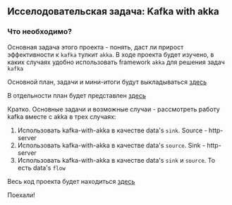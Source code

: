 
## Исселодовательская задача: Kafka with akka 

### Что необходимо?

Основная задача этого проекта - понять, даст ли прирост эффективности к `kafka` тулкит `akka`.
В ходе проекта будет изучено, в каких случаях удобно использовать framework `akka` для решения задач `kafka`

Основной план, задачи и мини-итоги будут выкладываться [здесь](https://docs.google.com/document/d/1qd69gX6A2TS92iku7WMLVMAAUL2VxFbzU7IZF_pa7-8/edit?usp=sharing)

В отдельности план будет представлен [здесь](https://docs.google.com/document/d/1o-ZEmnEIEVolPPbffB3VhU3yOAm83UOy6mMxOoNM9uI/edit)

Кратко. Основные задачи и возможные случаи - рассмотреть работу kafka вместе с akka в трех случаях:
1. Использовать kafka-with-akka в качестве data's `sink`. Source - http-server
2. Использовать kafka-with-akka в качестве data's `source`. Sink - http-server
3. Использовать kafka-with-akka в качестве data's `sink` и `source`. То есть data's `flow`

Весь код проекта будет находиться [здесь](https://github.com/daniel55411/test-akka-with-kafka)

Поехали!

